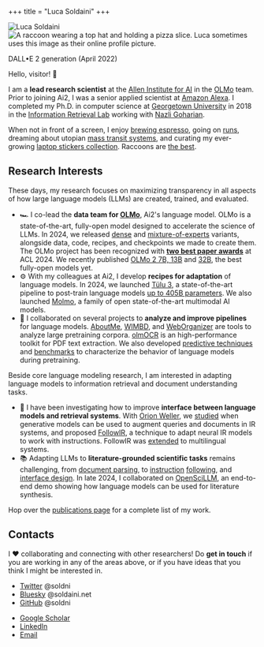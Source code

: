 +++
title = "Luca Soldaini"
+++

<div id="avatar-container">
    <div id="front-avatar">
        <img src="personal-me/me-512.webp" alt="Luca Soldaini" title="Portrait of Luca; they have pink hair parted to one side, with undercut. They are wearing an hawaiian shirt." class="avatar">
    </div>
    <div id="back-avatar">
        <img src="/alt.webp" loading="lazy" alt="A raccoon wearing a top hat and holding a pizza slice. Luca sometimes uses this image as their online profile picture." title="DALL•E (April 2022) generated image for the following prompt: 'oil painting of a raccoon with a tophat and monocle with a slice of fancy pizza.' Luca uses this image for theirs work account" class="avatar">
        <p class="tiny-text center caption-avatar">DALL•E 2 generation (April 2022)</a></p>
    </div>
</div>

Hello, visitor! 👋

<div id='about-me'>

I am a **lead research scientist** at the [Allen Institute for AI][6] in the [OLMo][35] team.
Prior to joining Ai2, I was a senior applied scientist at [Amazon Alexa][1].
I completed my Ph.D. in computer science at [Georgetown University][4] in 2018 in the [Information Retrieval Lab][34] working with [Nazli Goharian][33].

When not in front of a screen, I enjoy [brewing espresso][9], going on [runs][8], dreaming about utopian [mass transit systems][10], and curating my ever-growing [laptop stickers collection][11].
Raccoons are [the best][13].

</div>
<div id='research-summary'>

## Research Interests

These days, my research focuses on maximizing transparency in all aspects of how large language models (LLMs) are created, trained, and evaluated.

- 🏎️ I co-lead the **data team for [OLMo][35]**, Ai2's language model. OLMo is a state-of-the-art, fully-open model designed to accelerate the science of LLMs. In 2024, we released [dense][38] and [mixture-of-experts][37] variants, alongside data, code, recipes, and checkpoints we made to create them. The OLMo project has been recognized with [**two best paper awards**](https://2024.aclweb.org/program/best_papers) at ACL 2024. We recently published [OLMo 2 7B, 13B][36] and [32B][42], the best fully-open models yet.
- ⚙️ With my colleagues at Ai2, I develop **recipes for adaptation** of language models. In 2024, we launched [Tülu 3][39], a state-of-the-art pipeline to post-train language models [up to 405B parameters][40]. We also launched [Molmo][41], a family of open state-of-the-art multimodal AI models.
- 🧬 I collaborated on several projects to **analyze and improve pipelines** for language models. [AboutMe](https://arxiv.org/abs/2401.06408), [WIMBD](https://arxiv.org/abs/2310.20707), and [WebOrganizer](https://arxiv.org/abs/2502.10341) are tools to analyze large pretraining corpora. [olmOCR](https://olmocr.allenai.org) is an high-performance toolkit for PDF text extraction. We also developed [predictive techniques](https://arxiv.org/abs/2412.04403) and [benchmarks](https://arxiv.org/abs/2312.10523) to characterize the behavior of language models during pretraining.

Beside core language modeling research, I am interested in adapting language models to information retrieval and document understanding tasks.

- 🔎 I have been investigating how to improve **interface between language models and retrieval systems**. With [Orion Weller](https://orionweller.github.io), we [studied](https://arxiv.org/abs/2309.08541) when generative models can be used to augment queries and documents in IR systems, and proposed  [FollowIR](https://arxiv.org/abs/2403.15246), a technique to adapt neural IR models to work with instructions. FollowIR was [extended](https://arxiv.org/abs/2501.19264) to multilingual systems.
- 📚 Adapting LLMs to **literature-grounded scientific tasks** remains challenging, from [document parsing](https://aclanthology.org/2023.emnlp-demo.45/), to [instruction](https://arxiv.org/abs/2403.03866) [following](https://arxiv.org/abs/2406.07835), and [interface design](https://dl.acm.org/doi/10.1145/3665648). In late 2024, I collaborated on [OpenSciLLM](https://openscilm.allen.ai), an end-to-end demo showing how language models can be used for literature synthesis.

Hop over the [publications page](/publications) for a complete list of my work.
</div>

<div id='contacts'>

## Contacts

I <span aria-label="love">❤</span> collaborating and connecting with other researchers!
Do **get in touch** if you are working in any of the areas above, or if you have ideas that you think I might be interested in.
<div id="contact-list">
<ul class="fa-ul">
    <li class="contact-item">
        <span class="list-icon icon-twitter" aria-hidden="true"></span>
        <a href="https://twitter.com/soldni">Twitter</a>
        <span class="username-link" aria-hidden="true">@soldni</span>
    </li>
    <li class="contact-item">
        <span class="list-icon icon-bluesky" aria-hidden="true"></span>
        <a href="https://bsky.app/profile/soldaini.net">Bluesky</a>
        <span class="username-link" aria-hidden="true">@soldaini.net</span>
    </li>
    <li class="contact-item">
        <span class="list-icon icon-github" aria-hidden="true"></span>
        <a href="https://github.com/soldni" target="_blank">GitHub</a>
        <span class="username-link" aria-hidden="true">@soldni</span>
    </li>
</ul>
<ul class="fa-ul">
    <li class="contact-item">
        <span class="list-icon icon-gs" aria-hidden="true"></span>
        <a href="https://scholar.google.com/citations?user=3KPvwcgAAAAJ" target="_blank">Google Scholar</a>
        <span class="username-link" aria-hidden="true"></span>
    </li>
    <li class="contact-item">
        <span class="list-icon icon-linkedin" aria-hidden="true"></span>
        <a href="https://www.linkedin.com/in/soldni" target="_blank">LinkedIn</a>
        <span class="username-link" aria-hidden="true"></span>
    </li>
    <li class="contact-item">
        <span class="list-icon icon-email" aria-hidden="true"></span>
        <a href="mailto:luca@soldaini.net">Email</a>
        <span class="username-link" aria-hidden="true"></span>
    </li>
</ul>
</div>
</div>

[1]: https://www.amazon.science/search?q=Luca+Soldaini&type=91d74bfc-4a20-30f0-8926-e52f02f15c04&type=5be10472-b2e0-37b5-b6f8-8f381832e94f&type=4f8e492c-6f2f-390e-bc61-f176d3a37ab9&s=0&expandedFilters=Type%2CResearch%2520area%2CTag%2CConference%2CJournal%2CAuthor%2CDate%2C
[2]: https://www.google.com/maps/place/Manhattan+Beach,+CA+90266/
[3]: https://www.ing-inl.unifi.it
[4]: https://cs.georgetown.edu/
[5]: http://queerinai.org/
[6]: https://allenai.org
[7]: https://research.semanticscholar.org
[8]: https://twitter.com/soldni/status/708678097483276289
[9]: https://twitter.com/soldni/status/1541146251537698816
[10]: /transit.webp
[11]: /laptop.webp
[12]: https://twitter.com/soldni/status/1444411540480749569
[13]: https://twitter.com/soldni/status/1437451814249517056
[14]: http://hdl.handle.net/10822/1050758
[15]: https://web.archive.org/web/20220922170031/https://www.nytimes.com/2012/03/01/technology/impatient-web-users-flee-slow-loading-sites.html
[16]: https://www.semanticscholar.org/paper/Tracking-Knowledge-Propagation-Across-Wikipedia-Valentim-Comarela/a3907f55ab5e5853351529db8e03e5784a93a368
[17]: https://doi.org/10.18653/v1/2020.acl-main.504
[18]: https://arxiv.org/abs/2201.05767
[19]: https://aclanthology.org/2021.eacl-main.261
[20]: https://arxiv.org/abs/2207.04993
[21]: https://doi.org/10.1007/978-3-030-45442-5_31
[22]: https://arxiv.org/abs/2110.07150
[23]: https://neuclir.github.io/
[24]: https://trec.nist.gov/
[25]: https://github.com/allenai/smashed
[26]: https://pytorch.org/data/beta/index.html
[27]: https://huggingface.co/docs/datasets/
[28]: https://springs.soldaini.net/
[29]: https://github.com/soldni/trouting
[30]: https://github.com/Georgetown-IR-Lab/QuickUMLS
[31]: http://dx.doi.org/10.18653/v1/2021.findings-acl.374
[32]: https://doi.org/10.1145/3366423.3380064
[33]: https://people.cs.georgetown.edu/~nazli/
[34]: https://ir.cs.georgetown.edu
[35]: https://allenai.org/olmo
[36]: https://allenai.org/blog/olmo2
[37]: https://allenai.org/blog/olmoe-an-open-small-and-state-of-the-art-mixture-of-experts-model-c258432d0514
[38]: https://allenai.org/blog/olmo-open-language-model-87ccfc95f580
[39]: https://allenai.org/blog/tulu-3
[40]: https://allenai.org/blog/tulu-3-405B
[41]: https://molmo.allenai.org/blog
[42]: https://allenai.org/blog/olmo2-32B

<!-- <li>
        <span class="list-icon icon-s2" aria-hidden="true"></span>
        <a href="https://www.semanticscholar.org/author/Luca-Soldaini/3328733" target="_blank">Semantic Scholar</a>
</li> -->
